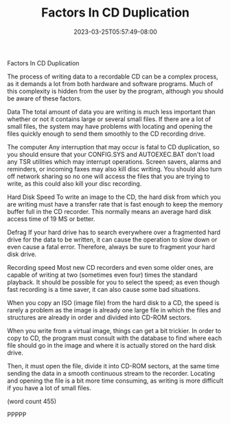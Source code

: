 ﻿---
title: "Factors In CD Duplication"
date: 2023-03-25T05:57:49-08:00
description: "CD duplication Tips for Web Success"
featured_image: "/images/CD duplication.jpg"
tags: ["CD duplication"]
---

Factors In CD Duplication

The process of writing data to a recordable CD can
be a complex process, as it demands a lot from both
hardware and software programs.  Much of this 
complexity is hidden from the user by the program,
although you should be aware of these factors.

Data
The total amount of data you are writing is much
less important than whether or not it contains large
or several small files.  If there are a lot of 
small files, the system may have problems with
locating and opening the files quickly enough to
send them smoothly to the CD recording drive.

The computer
Any interruption that may occur is fatal to CD
duplication, so you should ensure that your 
CONFIG.SYS and AUTOEXEC.BAT don't load any TSR
utilities which may interrupt operations.  Screen
savers, alarms and reminders, or incoming faxes 
may also kill disc writing.  You should also turn
off network sharing so no one will access the files
that you are trying to write, as this could also
kill your disc recording.

Hard Disk Speed
To write an image to the CD, the hard disk from
which you are writing must have a transfer rate 
that is fast enough to keep the memory buffer full
in the CD recorder.  This normally means an average
hard disk access time of 19 MS or better.

Defrag
If your hard drive has to search everywhere over
a fragmented hard drive for the data to be written,
it can cause the operation to slow down or even
cause a fatal error.  Therefore, always be sure to
fragment your hard disk drive.

Recording speed
Most new CD recorders and even some older ones,
are capable of writing at two (sometimes even four)
times the standard playback.  It should be possible
for you to select the speed; as even though fast
recording is a time saver, it can also cause some
bad situations.

When you copy an ISO (image file) from the hard
disk to a CD, the speed is rarely a problem as the
image is already one large file in which the 
files and structures are already in order and 
divided into CD-ROM sectors.  

When you write from a virtual image, things can
get a bit trickier.  In order to copy to CD, the 
program must consult with the database to find
where each file should go in the image and where
it is actually stored on the hard disk drive.

Then, it must open the file, divide it into CD-ROM
sectors, at the same time sending the data in a 
smooth continuous stream to the recorder.  Locating
and opening the file is a bit more time consuming,
as writing is more difficult if you have a lot 
of small files.

(word count 455)

PPPPP

